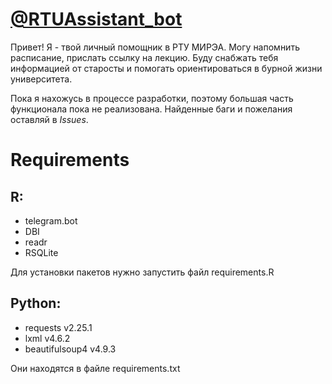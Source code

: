 # [@RTUAssistant_bot](https://t.me/RTUAssistant_bot)
Привет! Я - твой личный помощник в РТУ МИРЭА. 
Могу напомнить расписание, прислать ссылку на лекцию. 
Буду снабжать тебя информацией от старосты и помогать ориентироваться в бурной жизни университета.

Пока я нахожусь в процессе разработки, поэтому большая часть функционала пока не реализована. Найденные баги и пожелания оставляй в *Issues*.

# Requirements 
## R:
* telegram.bot
* DBI
* readr
* RSQLite

Для установки пакетов нужно запустить файл requirements.R 

## Python:
* requests v2.25.1
* lxml v4.6.2
* beautifulsoup4 v4.9.3

Они находятся в файле requirements.txt
